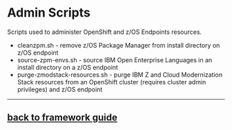 <!-- #
# Copyright 2023 IBM Inc. All rights reserved
# SPDX-License-Identifier: Apache2.0
# -->

# Admin Scripts
Scripts used to administer OpenShift and z/OS Endpoints resources.

- cleanzpm.sh - remove z/OS Package Manager from install directory on z/OS endpoint
- source-zpm-envs.sh - source IBM Open Enterprise Languages in an install directory on a z/OS endpoint
- purge-zmodstack-resources.sh - purge IBM Z and Cloud Modernization Stack resources from an OpenShift cluster (requires cluster admin privileges) and z/OS endpoint 

---
## [back to framework guide](../../../../docs/guide/README.md)
